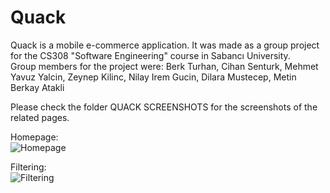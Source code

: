 # Quack
Quack is a mobile e-commerce application. It was made as a group project for the CS308 "Software Engineering" course in Sabancı University.  
Group members for the project were: Berk Turhan, Cihan Senturk, Mehmet Yavuz Yalcin, Zeynep Kilinc, Nilay Irem Gucin, Dilara Mustecep, Metin Berkay Atakli  
  
Please check the folder QUACK SCREENSHOTS for the screenshots of the related pages.  
  
Homepage:  
![Homepage](https://user-images.githubusercontent.com/51164676/122942665-aacb8b80-d376-11eb-8f4f-31c5321c241a.png)
  
Filtering:  
![Filtering](https://user-images.githubusercontent.com/51164676/122942730-b61eb700-d376-11eb-9616-f41ebc5edced.png)
